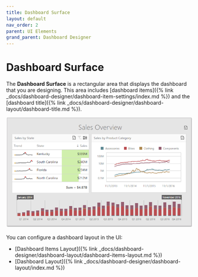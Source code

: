 ```yaml
---
title: Dashboard Surface
layout: default
nav_order: 2
parent: UI Elements
grand_parent: Dashboard Designer
---
```

# Dashboard Surface
The **Dashboard Surface** is a rectangular area that displays the dashboard that you are designing. This area includes [dashboard items]({% link _docs/dashboard-designer/dashboard-item-settings/index.md %}) and the [dashboard title]({% link _docs/dashboard-designer/dashboard-layout/dashboard-title.md %}).

![wdd-dashboard-surface](/assets/images/dashboards/img125804.png)

You can configure a dashboard layout in the UI:

* [Dashboard Items Layout]({% link _docs/dashboard-designer/dashboard-layout/dashboard-items-layout.md %})
* [Dashboard Layout]({% link _docs/dashboard-designer/dashboard-layout/index.md %})
